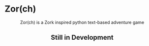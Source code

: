 # Zor(ch) #
<center>Zor(ch) is a Zork inspired python text-based adventure game</center>

<center><h2>Still in Development</h2></center>